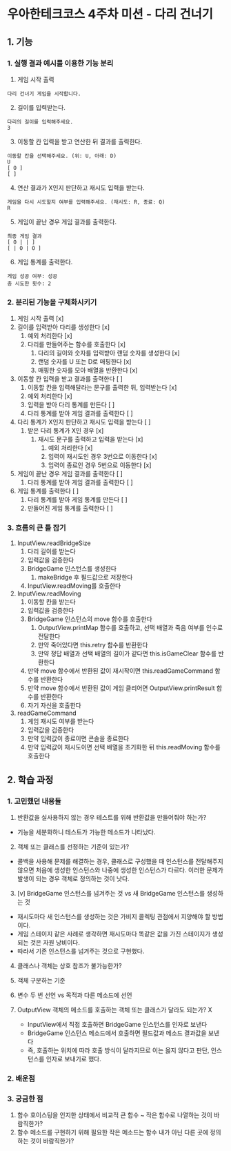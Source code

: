 # 우아한테크코스 4주차 미션 - 다리 건너기

## 1. 기능

### 1. 실행 결과 예시를 이용한 기능 분리

1. 게임 시작 출력

```
다리 건너기 게임을 시작합니다.
```

2. 길이를 입력받는다.

```
다리의 길이를 입력해주세요.
3
```

3. 이동할 칸 입력을 받고 연산한 뒤 결과를 출력한다.

```
이동할 칸을 선택해주세요. (위: U, 아래: D)
U
[ O ]
[ ]
```

4. 연산 결과가 X인지 판단하고 재시도 입력을 받는다.

```
게임을 다시 시도할지 여부를 입력해주세요. (재시도: R, 종료: Q)
R
```

5. 게임이 끝난 경우 게임 결과를 출력한다.

```
최종 게임 결과
[ O | | ]
[ | O | O ]
```

6. 게임 통계를 출력한다.

```
게임 성공 여부: 성공
총 시도한 횟수: 2
```

### 2. 분리된 기능을 구체화시키기

1. 게임 시작 출력 [x]
2. 길이를 입력받아 다리를 생성한다 [x]
   1. 예외 처리한다 [x]
   2. 다리를 만들어주는 함수를 호출한다 [x]
      1. 다리의 길이와 숫자를 입력받아 랜덤 숫자를 생성한다 [x]
      2. 랜덤 숫자를 U 또는 D로 매핑한다 [x]
      3. 매핑한 숫자를 모아 배열을 반환한다 [x]
3. 이동할 칸 입력을 받고 결과를 출력한다 [ ]
   1. 이동할 칸을 입력해달라는 문구를 출력한 뒤, 입력받는다 [x]
   2. 예외 처리한다 [x]
   3. 입력을 받아 다리 통계를 만든다 [ ]
   4. 다리 통계를 받아 게임 결과를 출력한다 [ ]
4. 다리 통계가 X인지 판단하고 재시도 입력을 받는다 [ ]
   1. 받은 다리 통계가 X인 경우 [x]
      1. 재시도 문구를 출력하고 입력을 받는다 [x]
         1. 예외 처리한다 [x]
         2. 입력이 재시도인 경우 3번으로 이동한다 [x]
         3. 입력이 종료인 경우 5번으로 이동한다 [x]
5. 게임이 끝난 경우 게임 결과를 출력한다 [ ]
   1. 다리 통계를 받아 게임 결과를 출력한다 [ ]
6. 게임 통계를 출력한다 [ ]
   1. 다리 통계를 받아 게임 통계를 만든다 [ ]
   2. 만들어진 게임 통계를 출력한다 [ ]

### 3. 흐름의 큰 틀 잡기

1. InputView.readBridgeSize
   1. 다리 길이를 받는다
   2. 입력값을 검증한다
   3. BridgeGame 인스턴스를 생성한다
      1. makeBridge 후 필드값으로 저장한다
   4. InputView.readMoving를 호출한다
2. InputView.readMoving
   1. 이동할 칸을 받는다
   2. 입력값을 검증한다
   3. BridgeGame 인스턴스의 move 함수를 호출한다
      1. OutputView.printMap 함수를 호출하고, 선택 배열과 죽음 여부를 인수로 전달한다
      2. 만약 죽어있다면 this.retry 함수를 반환한다
      3. 만약 정답 배열과 선택 배열의 길이가 같다면 this.isGameClear 함수를 반환한다
   4. 만약 move 함수에서 반환된 값이 재시작이면 this.readGameCommand 함수를 반환한다
   5. 만약 move 함수에서 반환된 값이 게임 클리어면 OutputView.printResult 함수를 반환한다
   6. 자기 자신을 호출한다
3. readGameCommand
   1. 게임 재시도 여부를 받는다
   2. 입력값을 검증한다
   3. 만약 입력값이 종료이면 콘솔을 종료한다
   4. 만약 입력값이 재시도이면 선택 배열을 초기화한 뒤 this.readMoving 함수를 호출한다

## 2. 학습 과정

### 1. 고민했던 내용들

1. 반환값을 실사용하지 않는 경우 테스트를 위해 반환값을 만들어줘야 하는가?

- 기능을 세분화하니 테스트가 가능한 메소드가 나타났다.

2. 객체 또는 클래스를 선정하는 기준이 있는가?

- 콜백을 사용해 문제를 해결하는 경우, 클래스로 구성했을 때 인스턴스를 전달해주지 않으면 처음에 생성한 인스턴스와 나중에 생성한 인스턴스가 다르다. 이러한 문제가 발생이 되는 경우 객체로 정의하는 것이 낫다.

3. [v] BridgeGame 인스턴스를 넘겨주는 것 vs 새 BridgeGame 인스턴스를 생성하는 것

- 재시도마다 새 인스턴스를 생성하는 것은 가비지 콜렉팅 관점에서 지양해야 할 방법이다.
- 게임 스테이지 같은 사례로 생각하면 재시도마다 똑같은 값을 가진 스테이지가 생성되는 것은 자원 낭비이다.
- 따라서 기존 인스턴스를 넘겨주는 것으로 구현했다.

4. 클래스나 객체는 상호 참조가 불가능한가?

5. 객체 구분하는 기준

6. 변수 두 번 선언 vs 목적과 다른 메소드에 선언

7. OutputView 객체의 메소드를 호출하는 객체 또는 클래스가 달라도 되는가? X
   - InputView에서 직접 호출하면 BridgeGame 인스턴스를 인자로 보낸다
   - BridgeGame 인스턴스 메소드에서 호출하면 필드값과 메소드 결과값을 보낸다
   - 즉, 호출하는 위치에 따라 호출 방식이 달라지므로 이는 옳지 않다고 판단, 인스턴스를 인자로 보내기로 했다.

### 2. 배운점

### 3. 궁금한 점

1. 함수 호이스팅을 인지한 상태에서 비교적 큰 함수 ~ 작은 함수로 나열하는 것이 바람직한가?
2. 함수 메소드를 구현하기 위해 필요한 작은 메소드는 함수 내가 아닌 다른 곳에 정의하는 것이 바람직한가?
